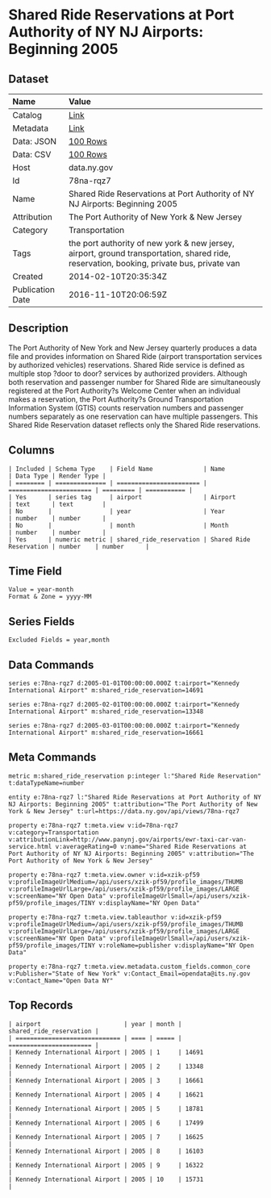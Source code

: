 # Shared Ride Reservations at Port Authority of NY NJ Airports: Beginning 2005

## Dataset

| Name | Value |
| :--- | :---- |
| Catalog | [Link](https://catalog.data.gov/dataset/shared-ride-reservations-at-port-authority-of-ny-nj-airports-beginning-2005) |
| Metadata | [Link](https://data.ny.gov/api/views/78na-rqz7) |
| Data: JSON | [100 Rows](https://data.ny.gov/api/views/78na-rqz7/rows.json?max_rows=100) |
| Data: CSV | [100 Rows](https://data.ny.gov/api/views/78na-rqz7/rows.csv?max_rows=100) |
| Host | data.ny.gov |
| Id | 78na-rqz7 |
| Name | Shared Ride Reservations at Port Authority of NY NJ Airports: Beginning 2005 |
| Attribution | The Port Authority of New York & New Jersey |
| Category | Transportation |
| Tags | the port authority of new york & new jersey, airport, ground transportation, shared ride, reservation, booking, private bus, private van |
| Created | 2014-02-10T20:35:34Z |
| Publication Date | 2016-11-10T20:06:59Z |

## Description

The Port Authority of New York and New Jersey quarterly produces a data file and provides information on Shared Ride (airport transportation services by authorized vehicles) reservations. Shared Ride service is defined as multiple stop ?door to door? services by authorized providers.  Although both reservation and passenger number for Shared Ride are simultaneously registered at the Port Authority?s Welcome Center when an individual makes a reservation, the Port Authority?s Ground Transportation Information System (GTIS) counts reservation numbers and passenger numbers separately as one reservation can have multiple passengers. This Shared Ride Reservation dataset reflects only the Shared Ride reservations.

## Columns

```ls
| Included | Schema Type    | Field Name              | Name                    | Data Type | Render Type |
| ======== | ============== | ======================= | ======================= | ========= | =========== |
| Yes      | series tag     | airport                 | Airport                 | text      | text        |
| No       |                | year                    | Year                    | number    | number      |
| No       |                | month                   | Month                   | number    | number      |
| Yes      | numeric metric | shared_ride_reservation | Shared Ride Reservation | number    | number      |
```

## Time Field

```ls
Value = year-month
Format & Zone = yyyy-MM
```

## Series Fields

```ls
Excluded Fields = year,month
```

## Data Commands

```ls
series e:78na-rqz7 d:2005-01-01T00:00:00.000Z t:airport="Kennedy International Airport" m:shared_ride_reservation=14691

series e:78na-rqz7 d:2005-02-01T00:00:00.000Z t:airport="Kennedy International Airport" m:shared_ride_reservation=13348

series e:78na-rqz7 d:2005-03-01T00:00:00.000Z t:airport="Kennedy International Airport" m:shared_ride_reservation=16661
```

## Meta Commands

```ls
metric m:shared_ride_reservation p:integer l:"Shared Ride Reservation" t:dataTypeName=number

entity e:78na-rqz7 l:"Shared Ride Reservations at Port Authority of NY NJ Airports: Beginning 2005" t:attribution="The Port Authority of New York & New Jersey" t:url=https://data.ny.gov/api/views/78na-rqz7

property e:78na-rqz7 t:meta.view v:id=78na-rqz7 v:category=Transportation v:attributionLink=http://www.panynj.gov/airports/ewr-taxi-car-van-service.html v:averageRating=0 v:name="Shared Ride Reservations at Port Authority of NY NJ Airports: Beginning 2005" v:attribution="The Port Authority of New York & New Jersey"

property e:78na-rqz7 t:meta.view.owner v:id=xzik-pf59 v:profileImageUrlMedium=/api/users/xzik-pf59/profile_images/THUMB v:profileImageUrlLarge=/api/users/xzik-pf59/profile_images/LARGE v:screenName="NY Open Data" v:profileImageUrlSmall=/api/users/xzik-pf59/profile_images/TINY v:displayName="NY Open Data"

property e:78na-rqz7 t:meta.view.tableauthor v:id=xzik-pf59 v:profileImageUrlMedium=/api/users/xzik-pf59/profile_images/THUMB v:profileImageUrlLarge=/api/users/xzik-pf59/profile_images/LARGE v:screenName="NY Open Data" v:profileImageUrlSmall=/api/users/xzik-pf59/profile_images/TINY v:roleName=publisher v:displayName="NY Open Data"

property e:78na-rqz7 t:meta.view.metadata.custom_fields.common_core v:Publisher="State of New York" v:Contact_Email=opendata@its.ny.gov v:Contact_Name="Open Data NY"
```

## Top Records

```ls
| airport                       | year | month | shared_ride_reservation | 
| ============================= | ==== | ===== | ======================= | 
| Kennedy International Airport | 2005 | 1     | 14691                   | 
| Kennedy International Airport | 2005 | 2     | 13348                   | 
| Kennedy International Airport | 2005 | 3     | 16661                   | 
| Kennedy International Airport | 2005 | 4     | 16621                   | 
| Kennedy International Airport | 2005 | 5     | 18781                   | 
| Kennedy International Airport | 2005 | 6     | 17499                   | 
| Kennedy International Airport | 2005 | 7     | 16625                   | 
| Kennedy International Airport | 2005 | 8     | 16103                   | 
| Kennedy International Airport | 2005 | 9     | 16322                   | 
| Kennedy International Airport | 2005 | 10    | 15731                   | 
```